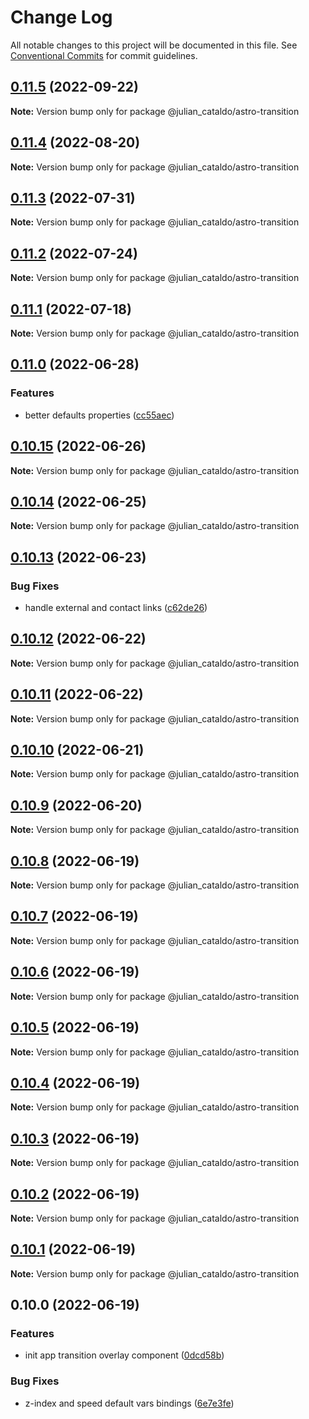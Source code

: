 # Change Log

All notable changes to this project will be documented in this file.
See [Conventional Commits](https://conventionalcommits.org) for commit guidelines.

## [0.11.5](https://github.com/JulianCataldo/web-garden/compare/@julian_cataldo/astro-transition@0.11.4...@julian_cataldo/astro-transition@0.11.5) (2022-09-22)

**Note:** Version bump only for package @julian_cataldo/astro-transition





## [0.11.4](https://github.com/JulianCataldo/web-garden/compare/@julian_cataldo/astro-transition@0.11.3...@julian_cataldo/astro-transition@0.11.4) (2022-08-20)

**Note:** Version bump only for package @julian_cataldo/astro-transition





## [0.11.3](https://github.com/JulianCataldo/web-garden/compare/@julian_cataldo/astro-transition@0.11.2...@julian_cataldo/astro-transition@0.11.3) (2022-07-31)

**Note:** Version bump only for package @julian_cataldo/astro-transition





## [0.11.2](https://github.com/JulianCataldo/web-garden/compare/@julian_cataldo/astro-transition@0.11.1...@julian_cataldo/astro-transition@0.11.2) (2022-07-24)

**Note:** Version bump only for package @julian_cataldo/astro-transition





## [0.11.1](https://github.com/JulianCataldo/web-garden/compare/@julian_cataldo/astro-transition@0.11.0...@julian_cataldo/astro-transition@0.11.1) (2022-07-18)

**Note:** Version bump only for package @julian_cataldo/astro-transition

## [0.11.0](https://github.com/JulianCataldo/web-garden/compare/@julian_cataldo/astro-transition@0.10.15...@julian_cataldo/astro-transition@0.11.0) (2022-06-28)

### Features

- better defaults properties ([cc55aec](https://github.com/JulianCataldo/web-garden/commit/cc55aecd0ea8051ab268c391cb5a28372d7ca896))

## [0.10.15](https://github.com/JulianCataldo/web-garden/compare/@julian_cataldo/astro-transition@0.10.14...@julian_cataldo/astro-transition@0.10.15) (2022-06-26)

**Note:** Version bump only for package @julian_cataldo/astro-transition

## [0.10.14](https://github.com/JulianCataldo/web-garden/compare/@julian_cataldo/astro-transition@0.10.13...@julian_cataldo/astro-transition@0.10.14) (2022-06-25)

**Note:** Version bump only for package @julian_cataldo/astro-transition

## [0.10.13](https://github.com/JulianCataldo/web-garden/compare/@julian_cataldo/astro-transition@0.10.12...@julian_cataldo/astro-transition@0.10.13) (2022-06-23)

### Bug Fixes

- handle external and contact links ([c62de26](https://github.com/JulianCataldo/web-garden/commit/c62de26df6ec88d30a09b889eb30629db7523c3c))

## [0.10.12](https://github.com/JulianCataldo/web-garden/compare/@julian_cataldo/astro-transition@0.10.11...@julian_cataldo/astro-transition@0.10.12) (2022-06-22)

**Note:** Version bump only for package @julian_cataldo/astro-transition

## [0.10.11](https://github.com/JulianCataldo/web-garden/compare/@julian_cataldo/astro-transition@0.10.10...@julian_cataldo/astro-transition@0.10.11) (2022-06-22)

**Note:** Version bump only for package @julian_cataldo/astro-transition

## [0.10.10](https://github.com/JulianCataldo/web-garden/compare/@julian_cataldo/astro-transition@0.10.9...@julian_cataldo/astro-transition@0.10.10) (2022-06-21)

**Note:** Version bump only for package @julian_cataldo/astro-transition

## [0.10.9](https://github.com/JulianCataldo/web-garden/compare/@julian_cataldo/astro-transition@0.10.8...@julian_cataldo/astro-transition@0.10.9) (2022-06-20)

**Note:** Version bump only for package @julian_cataldo/astro-transition

## [0.10.8](https://github.com/JulianCataldo/web-garden/compare/@julian_cataldo/astro-transition@0.10.7...@julian_cataldo/astro-transition@0.10.8) (2022-06-19)

**Note:** Version bump only for package @julian_cataldo/astro-transition

## [0.10.7](https://github.com/JulianCataldo/web-garden/compare/@julian_cataldo/astro-transition@0.10.6...@julian_cataldo/astro-transition@0.10.7) (2022-06-19)

**Note:** Version bump only for package @julian_cataldo/astro-transition

## [0.10.6](https://github.com/JulianCataldo/web-garden/compare/@julian_cataldo/astro-transition@0.10.5...@julian_cataldo/astro-transition@0.10.6) (2022-06-19)

**Note:** Version bump only for package @julian_cataldo/astro-transition

## [0.10.5](https://github.com/JulianCataldo/web-garden/compare/@julian_cataldo/astro-transition@0.10.4...@julian_cataldo/astro-transition@0.10.5) (2022-06-19)

**Note:** Version bump only for package @julian_cataldo/astro-transition

## [0.10.4](https://github.com/JulianCataldo/web-garden/compare/@julian_cataldo/astro-transition@0.10.3...@julian_cataldo/astro-transition@0.10.4) (2022-06-19)

**Note:** Version bump only for package @julian_cataldo/astro-transition

## [0.10.3](https://github.com/JulianCataldo/web-garden/compare/@julian_cataldo/astro-transition@0.10.2...@julian_cataldo/astro-transition@0.10.3) (2022-06-19)

**Note:** Version bump only for package @julian_cataldo/astro-transition

## [0.10.2](https://github.com/JulianCataldo/web-garden/compare/@julian_cataldo/astro-transition@0.10.1...@julian_cataldo/astro-transition@0.10.2) (2022-06-19)

**Note:** Version bump only for package @julian_cataldo/astro-transition

## [0.10.1](https://github.com/JulianCataldo/web-garden/compare/@julian_cataldo/astro-transition@0.10.0...@julian_cataldo/astro-transition@0.10.1) (2022-06-19)

**Note:** Version bump only for package @julian_cataldo/astro-transition

## 0.10.0 (2022-06-19)

### Features

- init app transition overlay component ([0dcd58b](https://github.com/JulianCataldo/web-garden/commit/0dcd58bed5d61d02e5e0fce40186ae7f1282d772))

### Bug Fixes

- z-index and speed default vars bindings ([6e7e3fe](https://github.com/JulianCataldo/web-garden/commit/6e7e3fe4883b325ee5c7fc24706d1c0c670f86f0))
